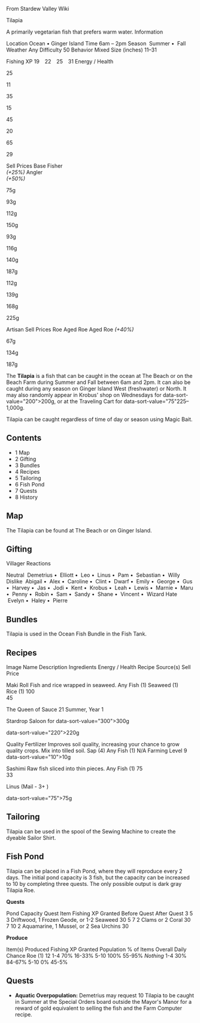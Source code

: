 From Stardew Valley Wiki

Tilapia

A primarily vegetarian fish that prefers warm water. Information

Location Ocean • Ginger Island Time 6am – 2pm Season  Summer •  Fall Weather Any Difficulty 50 Behavior Mixed Size (inches) 11–31

Fishing XP 19    22    25    31 Energy / Health

25

11

35

15

45

20

65

29

Sell Prices Base Fisher  
*(+25%)* Angler  
*(+50%)*

75g

93g

112g

150g

93g

116g

140g

187g

112g

139g

168g

225g

Artisan Sell Prices Roe Aged Roe Aged Roe *(+40%)*

67g

134g

187g

The **Tilapia** is a fish that can be caught in the ocean at The Beach or on the Beach Farm during Summer and Fall between 6am and 2pm. It can also be caught during any season on Ginger Island West (freshwater) or North. It may also randomly appear in Krobus' shop on Wednesdays for data-sort-value="200"&gt;200g, or at the Traveling Cart for data-sort-value="75"225–1,000g.

Tilapia can be caught regardless of time of day or season using Magic Bait.

## Contents

- 1 Map
- 2 Gifting
- 3 Bundles
- 4 Recipes
- 5 Tailoring
- 6 Fish Pond
- 7 Quests
- 8 History

## Map

The Tilapia can be found at The Beach or on Ginger Island.

## Gifting

Villager Reactions

Neutral  Demetrius •  Elliott •  Leo •  Linus •  Pam •  Sebastian •  Willy Dislike  Abigail •  Alex •  Caroline •  Clint •  Dwarf •  Emily •  George •  Gus •  Harvey •  Jas •  Jodi •  Kent •  Krobus •  Leah •  Lewis •  Marnie •  Maru •  Penny •  Robin •  Sam •  Sandy •  Shane •  Vincent •  Wizard Hate  Evelyn •  Haley •  Pierre

## Bundles

Tilapia is used in the Ocean Fish Bundle in the Fish Tank.

## Recipes

Image Name Description Ingredients Energy / Health Recipe Source(s) Sell Price

Maki Roll Fish and rice wrapped in seaweed. Any Fish (1) Seaweed (1) Rice (1) 100  
45

The Queen of Sauce 21 Summer, Year 1

Stardrop Saloon for data-sort-value="300"&gt;300g

data-sort-value="220"&gt;220g

Quality Fertilizer Improves soil quality, increasing your chance to grow quality crops. Mix into tilled soil. Sap (4) Any Fish (1) N/A Farming Level 9 data-sort-value="10"&gt;10g

Sashimi Raw fish sliced into thin pieces. Any Fish (1) 75  
33

Linus (Mail - 3+ )

data-sort-value="75"&gt;75g

## Tailoring

Tilapia can be used in the spool of the Sewing Machine to create the dyeable Sailor Shirt.

## Fish Pond

Tilapia can be placed in a Fish Pond, where they will reproduce every 2 days. The initial pond capacity is 3 fish, but the capacity can be increased to 10 by completing three quests. The only possible output is dark gray Tilapia Roe.

**Quests**

Pond Capacity Quest Item Fishing XP Granted Before Quest After Quest 3 5 3 Driftwood, 1 Frozen Geode, or 1-2 Seaweed 30 5 7 2 Clams or 2 Coral 30 7 10 2 Aquamarine, 1 Mussel, or 2 Sea Urchins 30

**Produce**

Item(s) Produced Fishing XP Granted Population % of Items Overall Daily Chance Roe (1) 12 1-4 70% 16-33% 5-10 100% 55-95% *Nothing* 1-4 30% 84-67% 5-10 0% 45-5%

## Quests

- **Aquatic Overpopulation:** Demetrius may request 10 Tilapia to be caught in Summer at the Special Orders board outside the Mayor's Manor for a reward of gold equivalent to selling the fish and the Farm Computer recipe.